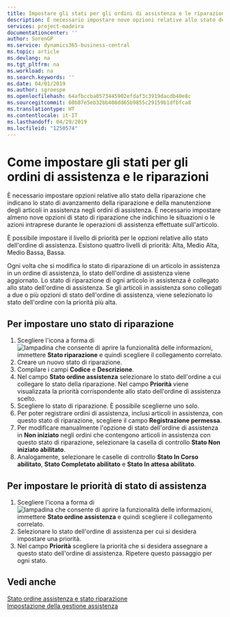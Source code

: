 ```yaml
---
title: Impostare gli stati per gli ordini di assistenza e le riparazioni | Documenti Microsoft
description: È necessario impostare nove opzioni relative allo stato della riparazione che indicano lo stato di avanzamento della riparazione e della manutenzione degli articoli in assistenza negli ordini di assistenza.
services: project-madeira
documentationcenter: ''
author: SorenGP
ms.service: dynamics365-business-central
ms.topic: article
ms.devlang: na
ms.tgt_pltfrm: na
ms.workload: na
ms.search.keywords: ''
ms.date: 04/01/2019
ms.author: sgroespe
ms.openlocfilehash: 64afbccba0573445902efdaf3c3919dacdb40e8c
ms.sourcegitcommit: 60b87e5eb32bb408dd65b9855c29159b1dfbfca8
ms.translationtype: HT
ms.contentlocale: it-IT
ms.lasthandoff: 04/29/2019
ms.locfileid: "1250574"
---
```

# <a name="set-up-statuses-for-service-orders-and-repairs"></a>Come impostare gli stati per gli ordini di assistenza e le riparazioni
È necessario impostare opzioni relative allo stato della riparazione che indicano lo stato di avanzamento della riparazione e della manutenzione degli articoli in assistenza negli ordini di assistenza. È necessario impostare almeno nove opzioni di stato di riparazione che indichino le situazioni o le azioni intraprese durante le operazioni di assistenza effettuate sull'articolo.  

È possibile impostare il livello di priorità per le opzioni relative allo stato dell'ordine di assistenza. Esistono quattro livelli di priorità: Alta, Medio Alta, Medio Bassa, Bassa.  

Ogni volta che si modifica lo stato di riparazione di un articolo in assistenza in un ordine di assistenza, lo stato dell'ordine di assistenza viene aggiornato. Lo stato di riparazione di ogni articolo in assistenza è collegato allo stato dell'ordine di assistenza. Se gli articoli in assistenza sono collegati a due o più opzioni di stato dell'ordine di assistenza, viene selezionato lo stato dell'ordine con la priorità più alta.  

## <a name="to-set-up-a-repair-status"></a>Per impostare uno stato di riparazione  
1. Scegliere l'icona a forma di ![lampadina che consente di aprire la funzionalità delle informazioni](media/ui-search/search_small.png "Informazioni sull'operazione che si desidera eseguire"), immettere **Stato riparazione** e quindi scegliere il collegamento correlato.
2. Creare un nuovo stato di riparazione.  
3. Compilare i campi **Codice** e **Descrizione**.  
4. Nel campo **Stato ordine assistenza** selezionare lo stato dell'ordine a cui collegare lo stato della riparazione. Nel campo **Priorità** viene visualizzata la priorità corrispondente allo stato dell'ordine di assistenza scelto.  
5. Scegliere lo stato di riparazione. È possibile sceglierne uno solo.  
6. Per poter registrare ordini di assistenza, inclusi articoli in assistenza, con questo stato di riparazione, scegliere il campo **Registrazione permessa**.  
7. Per modificare manualmente l'opzione di stato dell'ordine di assistenza in **Non iniziato** negli ordini che contengono articoli in assistenza con questo stato di riparazione, selezionare la casella di controllo **Stato Non iniziato abilitato**.  
8. Analogamente, selezionare le caselle di controllo **Stato In Corso abilitato**, **Stato Completato abilitato** e **Stato In attesa abilitato**.
  
## <a name="to-set-up-service-status-priorities"></a>Per impostare le priorità di stato di assistenza  
1. Scegliere l'icona a forma di ![lampadina che consente di aprire la funzionalità delle informazioni](media/ui-search/search_small.png "Informazioni sull'operazione che si desidera eseguire"), immettere **Stato ordine assistenza** e quindi scegliere il collegamento correlato.  
2. Selezionare lo stato dell'ordine di assistenza per cui si desidera impostare una priorità.  
3. Nel campo **Priorità** scegliere la priorità che si desidera assegnare a questo stato dell'ordine di assistenza. Ripetere questo passaggio per ogni stato.  

## <a name="see-also"></a>Vedi anche  
[Stato ordine assistenza e stato riparazione](service-service-order-status-and-repair-status.md)  
[Impostazione della gestione assistenza](service-setup-service.md)  
